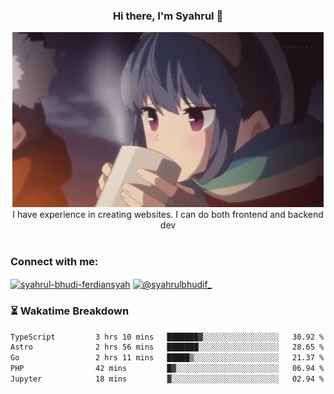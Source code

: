 ### <div align="center">Hi there, I'm Syahrul 🚀</div>

<div align="center">
  <img src="./img/rin.gif" alt="Rin GIF">
</div>



<div align="center">I have experience in creating websites. I can do both frontend and backend dev</div>


<br/>


<h3 align="left">Connect with me:</h3>
<p align="left">
<a href="https://www.linkedin.com/in/syahrul-bhudi-ferdiansyah-792024251/" target="blank"><img align="center" src="https://raw.githubusercontent.com/rahuldkjain/github-profile-readme-generator/master/src/images/icons/Social/linked-in-alt.svg" alt="syahrul-bhudi-ferdiansyah" height="30" width="40" /></a>
<a href="https://www.instagram.com/syahrulbhudif_/" target="blank"><img align="center" src="https://raw.githubusercontent.com/rahuldkjain/github-profile-readme-generator/master/src/images/icons/Social/instagram.svg" alt="@syahrulbhudif_" height="30" width="40" /></a>
</p>


### ⏳ Wakatime Breakdown

<!--START_SECTION:waka-->

```txt
TypeScript         3 hrs 10 mins   ███████▓░░░░░░░░░░░░░░░░░   30.92 %
Astro              2 hrs 56 mins   ███████░░░░░░░░░░░░░░░░░░   28.65 %
Go                 2 hrs 11 mins   █████▒░░░░░░░░░░░░░░░░░░░   21.37 %
PHP                42 mins         █▓░░░░░░░░░░░░░░░░░░░░░░░   06.94 %
Jupyter            18 mins         ▓░░░░░░░░░░░░░░░░░░░░░░░░   02.94 %
```

<!--END_SECTION:waka-->
